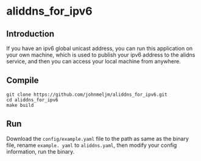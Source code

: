 # aliddns_for_ipv6

## Introduction

If you have an ipv6 global unicast address, you can run 
this application on your own machine, which is used to 
publish your ipv6 address to the alidns service, and 
then you can access your local machine from anywhere.


## Compile

```
git clone https://github.com/johnmeljm/aliddns_for_ipv6.git
cd aliddns_for_ipv6
make build
```

## Run

Download the `config/example.yaml` file to the path as same as 
the binary file, rename `example. yaml` to `aliddns.yaml`, then 
modify your config information, run the binary.
